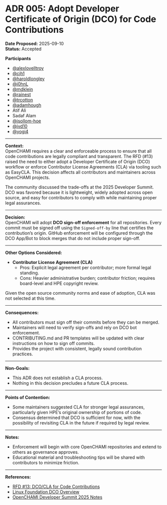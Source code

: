 # ADR 005: Adopt Developer Certificate of Origin (DCO) for Code Contributions

**Date Proposed:** 2025-09-10  
**Status:** Accepted 

**Participants**  
- [@alexlovelltroy](https://github.com/alexlovelltroy)  
- [@cjh1](https://github.com/cjh1)  
- [@haroldlongley](https://github.com/haroldlongley)  
- [@j0hnL](https://github.com/j0hnL)  
- [@mdklein](https://github.com/mdklein)  
- [@rainest](https://github.com/rainest)  
- [@trcotton](https://github.com/trcotton)
- [@adamhough](https://github.com/adamhough)
- Atif Ali
- Sadaf Alam
- [@jsollom-hoe](https://github.com/jsollom-hpe)
- [@jvd10](https://github.com/jvd10)
- [@yogi4](https://github.com/yogi4)

---

**Context:**  
OpenCHAMI requires a clear and enforceable process to ensure that all code contributions are legally compliant and transparent. The RFD (#13) raised the need to either adopt a Developer Certificate of Origin (DCO) workflow or enforce Contributor License Agreements (CLA) via tooling such as EasyCLA. This decision affects all contributors and maintainers across OpenCHAMI projects.

The community discussed the trade-offs at the 2025 Developer Summit. DCO was favored because it is lightweight, widely adopted across open source, and easy for contributors to comply with while maintaining proper legal assurances.

---

**Decision:**  
OpenCHAMI will adopt **DCO sign-off enforcement** for all repositories. Every commit must be signed off using the `Signed-off-by` line that certifies the contribution’s origin. GitHub enforcement will be configured through the DCO App/Bot to block merges that do not include proper sign-off.

---

**Other Options Considered:**  
- **Contributor License Agreement (CLA)**  
  - Pros: Explicit legal agreement per contributor; more formal legal standing.  
  - Cons: Heavier administrative burden; contributor friction; requires board-level and HPE copyright review.

Given the open source community norms and ease of adoption, CLA was not selected at this time.

---

**Consequences:**  
- All contributors must sign off their commits before they can be merged.  
- Maintainers will need to verify sign-offs and rely on DCO bot enforcement.  
- CONTRIBUTING.md and PR templates will be updated with clear instructions on how to sign off commits.  
- Provides the project with consistent, legally sound contribution practices.

---

**Non-Goals:**  
- This ADR does not establish a CLA process.
- Nothing in this decision precludes a future CLA process.

---

**Points of Contention:**  
- Some maintainers suggested CLA for stronger legal assurances, particularly given HPE’s original ownership of portions of code.  
- Consensus determined that DCO is sufficient for now, with the possibility of revisiting CLA in the future if required by legal review.

---

**Notes:**  
- Enforcement will begin with core OpenCHAMI repositories and extend to others as governance approves.  
- Educational material and troubleshooting tips will be shared with contributors to minimize friction.

---

**References:**  
- [RFD #13: DCO/CLA for Code Contributions](https://github.com/OpenCHAMI/community/issues/13)  
- [Linux Foundation DCO Overview](https://developercertificate.org/)  
- [OpenCHAMI Developer Summit 2025 Notes](https://openchami.org/tacc25)
